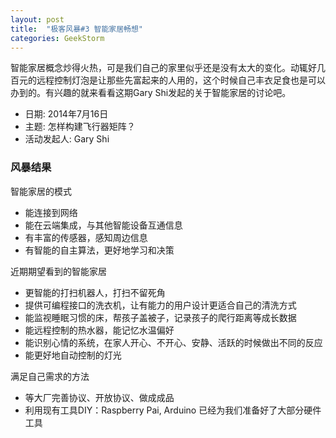 ```yaml
---
layout: post
title:  "极客风暴#3 智能家居畅想"
categories: GeekStorm
---
```

智能家居概念炒得火热，可是我们自己的家里似乎还是没有太大的变化。动辄好几百元的远程控制灯泡是让那些先富起来的人用的，这个时候自己丰衣足食也是可以办到的。有兴趣的就来看看这期Gary Shi发起的关于智能家居的讨论吧。

- 日期: 2014年7月16日
- 主题: 怎样构建飞行器矩阵？
- 活动发起人: Gary Shi

### 风暴结果 ###
智能家居的模式

- 能连接到网络
- 能在云端集成，与其他智能设备互通信息
- 有丰富的传感器，感知周边信息
- 有智能的自主算法，更好地学习和决策

近期期望看到的智能家居

- 更智能的打扫机器人，打扫不留死角
- 提供可编程接口的洗衣机，让有能力的用户设计更适合自己的清洗方式
- 能监视睡眠习惯的床，帮孩子盖被子，记录孩子的爬行距离等成长数据
- 能远程控制的热水器，能记忆水温偏好
- 能识别心情的系统，在家人开心、不开心、安静、活跃的时候做出不同的反应
- 能更好地自动控制的灯光

满足自己需求的方法

- 等大厂完善协议、开放协议、做成成品
- 利用现有工具DIY：Raspberry Pai, Arduino 已经为我们准备好了大部分硬件工具